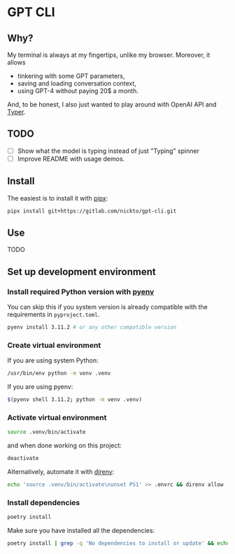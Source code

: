 # GPT CLI

## Why?

My terminal is always at my fingertips, unlike my browser. Moreover, it allows

- tinkering with some GPT parameters,
- saving and loading conversation context,
- using GPT-4 without paying 20$ a month.

And, to be honest, I also just wanted to play around with OpenAI API and
[Typer](https://typer.tiangolo.com/).

## TODO

- [ ] Show what the model is typing instead of just "Typing" spinner
- [ ] Improve README with usage demos.

## Install

The easiest is to install it with [pipx](https://pypa.github.io/pipx/):

```bash
pipx install git+https://gitlab.com/nickto/gpt-cli.git
```

## Use

TODO

## Set up development environment

### Install required Python version with [pyenv](https://github.com/pyenv/pyenv)

You can skip this if you system version is already compatible with the
requirements in `pyproject.toml`.

```bash
pyenv install 3.11.2 # or any other compatible version
```

### Create virtual environment

If you are using system Python:
```bash
/usr/bin/env python -m venv .venv
```

If you are using pyenv:
```bash
$(pyenv shell 3.11.2; python -m venv .venv)
```

### Activate virtual environment

```bash
source .venv/bin/activate
```

and when done working on this project:

```bash
deactivate
```

Alternatively, automate it with [direnv](https://direnv.net/):
```bash
echo 'source .venv/bin/activate\nunset PS1' >> .envrc && direnv allow
```

### Install dependencies

```bash
poetry install
```

Make sure you have installed all the dependencies:
```bash
poetry install | grep -q 'No dependencies to install or update' && echo "All good\!" || echo "Some packages are missing :("
```
